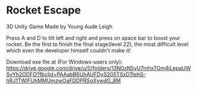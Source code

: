 # Rocket Escape
3D Unity Game Made by Young Aude Leigh

Press A and D to tilt left and right and press on space bar to boost your rocket. Be the first to finish the final stage(level 22), the most difficult level which even the developer himself couldn't make it! 

Download exe file at (For Windows-users only):
https://drive.google.com/drive/u/0/folders/13N0zN5yU7mhxTGm4iLepaUWSyYh2ODFO?fbclid=PAAabB6UhAUFDyS205TSxDTtehS-hRJ1TWlFUhMMUmzwOaFDDPRSgXywdG_8M
